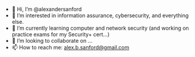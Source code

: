 - 👋 Hi, I’m @alexandersanford
- 👀 I’m interested in information assurance, cybersecurity, and everything else.
- 🌱 I’m currently learning computer and network security (and working on practice exams for my Security+ cert...)
- 💞️ I’m looking to collaborate on ...
- 📫 How to reach me: alex.b.sanford@gmail.com

<!---
alexandersanford/alexandersanford is a ✨ special ✨ repository because its `README.md` (this file) appears on your GitHub profile.
You can click the Preview link to take a look at your changes.
--->
